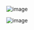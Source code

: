 ![image](https://github.com/Akanksha-neural-networks/Chest-Cancer-Prediction/assets/101962662/c845b837-492f-4c6d-bc30-1d81247c7cc9)

![image](https://github.com/Akanksha-neural-networks/Chest-Cancer-Prediction/assets/101962662/ad2fbb4e-b035-4307-80ee-5f515768d0b9)
